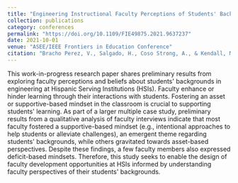 ```yaml
---
title: "Engineering Instructional Faculty Perceptions of Students' Background at Hispanic Serving Institutions"
collection: publications
category: conferences
permalink: "https://doi.org/10.1109/FIE49875.2021.9637237"
date: 2021-10-01
venue: "ASEE/IEEE Frontiers in Education Conference"
citation: "Bracho Perez, V., Salgado, H., Coso Strong, A., & Kendall, M. R. (2021). Engineering instructional faculty perceptions of students' background at Hispanic Serving Institutions. 2021 Proceedings of the ASEE/IEEE Frontiers in Education Conference. https://doi.org/10.1109/FIE49875.2021.9637237"
---
```

This work-in-progress research paper shares preliminary results from exploring faculty perceptions and beliefs about students' backgrounds in engineering at Hispanic Serving Institutions (HSIs). Faculty enhance or hinder learning through their interactions with students. Fostering an asset or supportive-based mindset in the classroom is crucial to supporting students' learning. As part of a larger multiple case study, preliminary results from a qualitative analysis of faculty interviews indicate that most faculty fostered a supportive-based mindset (e.g., intentional approaches to help students or alleviate challenges), an emergent theme regarding students' backgrounds, while others gravitated towards asset-based perspectives. Despite these findings, a few faculty members also expressed deficit-based mindsets. Therefore, this study seeks to enable the design of faculty development opportunities at HSIs informed by understanding faculty perspectives of their students' backgrounds.
